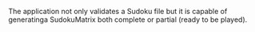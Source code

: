 The application not only validates a Sudoku file but it is capable of generatinga SudokuMatrix both complete or partial (ready to be played).


